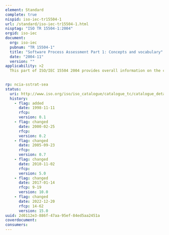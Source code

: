```yaml
---
element: Standard
complete: true
nispid: iso-iec-tr15504-1
url: /standard/iso-iec-tr15504-1.html
nisptag: "ISO TR 15504-1:2004"
orgid: iso-iec
document:
  org: iso-iec
  pubnum: "TR 15504-1"
  title: "Software Process Assessment Part 1: Concepts and vocabulary"
  date: "2004-11"
  version: ""
applicability: >2
  This part of ISO/IEC 15504 2004 provides overall information on the concepts of process assessment and its use in the two contexts of process improvement and process capability determination. It describes how the parts of the suite fit together, and provides guidance for their selection and use. It explains the requirements contained within ISO/IEC 15504, and their applicability to performing assessments.  Readers of this guide should familiarize themselves with the terminology and structure of the document suite, and then reference the appropriate parts of the suite for the context in which they propose to conduct an assessment. A more detailed description of the use of ISO/IEC 15504 is given in clause 4.

  
rp: ncia-sstrat-sea
status:
  uri: http://www.iso.org/iso/iso_catalogue/catalogue_tc/catalogue_detail.htm?csnumber=38932
  history: 
    - flag: added
      date: 1998-11-11
      rfcp: 
      version: 0.1
    - flag: changed
      date: 2000-02-25
      rfcp: 
      version: 0.2
    - flag: changed
      date: 2005-09-23
      rfcp: 
      version: 0.7
    - flag: changed
      date: 2010-11-02
      rfcp: 
      version: 5.0
    - flag: changed
      date: 2017-01-14
      rfcp: 9-19
      version: 10.0
    - flag: changed
      date: 2022-12-20
      rfcp: 14-62
      version: 15.0
uuid: 2d0112e3-886f-47aa-95ef-84ed5aa2451a
coverdocument:
consumers:
---
```

